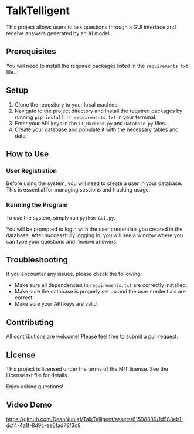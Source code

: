 # TalkTelligent

This project allows users to ask questions through a GUI interface and receive answers generated by an AI model. 

## Prerequisites

You will need to install the required packages listed in the `requirements.txt` file. 

## Setup

1. Clone the repository to your local machine.
2. Navigate to the project directory and install the required packages by running `pip install -r requirements.txt` in your terminal.
3. Enter your API keys in the `TT_Backend.py` and `Database.py` files.
4. Create your database and populate it with the necessary tables and data. 

## How to Use

### User Registration

Before using the system, you will need to create a user in your database. This is essential for managing sessions and tracking usage.

### Running the Program

To use the system, simply run `python GUI.py`. 

You will be prompted to login with the user credentials you created in the database. After successfully logging in, you will see a window where you can type your questions and receive answers.

## Troubleshooting

If you encounter any issues, please check the following:

- Make sure all dependencies in `requirements.txt` are correctly installed.
- Make sure the database is properly set up and the user credentials are correct.
- Make sure your API keys are valid.

## Contributing

All contributions are welcome! Please feel free to submit a pull request.

## License

This project is licensed under the terms of the MIT license. See the License.txt file for details.

Enjoy asking questions!

## Video Demo



https://github.com/DeanNunis1/TalkTelligent/assets/61598839/1d588eb1-dcf4-4a1f-8d9c-ee6fad79f3c8

